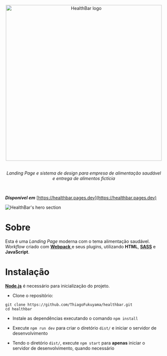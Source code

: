 
<div align="center">
    <br>
    <a href="https://github.com/ThiagoFukuyama/healthbar">
        <img alt="HealthBar logo" width="500" src="https://user-images.githubusercontent.com/99801948/235383748-8e6566da-b565-431d-8dd6-afc0446357b9.svg">
    </a>
    <br>
    <br>
    <p><i>Landing Page e sistema de design para empresa de alimentação saudável e entrega de alimentos fictícia</i></p>
</div>

<br>

***Disponível em*** [https://healthbar.pages.dev](https://healthbar.pages.dev)

![HealthBar's hero section](https://user-images.githubusercontent.com/99801948/235386931-87653458-29cc-49ed-b1de-19ebf0f8ed75.png)

# Sobre

Esta é uma *Landing Page* moderna com o tema alimentação saudável. *Workflow* criado com [**Webpack** ](https://webpack.js.org/) e seus plugins, utilizando **HTML**, [**SASS**](https://sass-lang.com/) e **JavaScript**.

# Instalação

[**Node.js**](https://nodejs.org/en) é necessário para inicialização do projeto.

- Clone o repositório:

```
git clone https://github.com/ThiagoFukuyama/healthbar.git
cd healthbar
```

- Instale as dependências executando o comando `npm install`

- Execute `npm run dev` para criar o diretório  `dist/` e iniciar o servidor de desenvolvimento

- Tendo o diretório `dist/`, execute `npm start` para **apenas** iniciar o servidor de desenvolvimento, quando necessário
